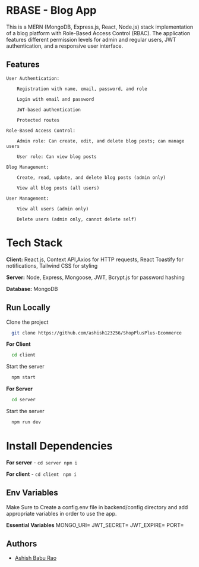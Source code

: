 
# RBASE - Blog App

This is a MERN (MongoDB, Express.js, React, Node.js) stack implementation of a blog platform with Role-Based Access Control (RBAC). The application features different permission levels for admin and regular users, JWT authentication, and a responsive user interface.



## Features
    User Authentication:

        Registration with name, email, password, and role

        Login with email and password

        JWT-based authentication

        Protected routes

    Role-Based Access Control:

        Admin role: Can create, edit, and delete blog posts; can manage users

        User role: Can view blog posts

    Blog Management:

        Create, read, update, and delete blog posts (admin only)

        View all blog posts (all users)

    User Management:

        View all users (admin only)

        Delete users (admin only, cannot delete self)



# Tech Stack

**Client:** React.js, Context API,Axios for HTTP requests, React Toastify for notifications, Tailwind CSS for styling

**Server:** Node, Express, Mongoose, JWT, Bcrypt.js for password hashing

**Database:** MongoDB


## Run Locally

Clone the project

```bash
  git clone https://github.com/ashish123256/ShopPlusPlus-Ecommerce
```

**For Client**
```bash
  cd client
```
Start the server

```bash
  npm start
```
**For Server**
```bash
  cd server
```
Start the server

```bash
  npm run dev
```


# Install Dependencies

**For server** - `cd server npm i`

**For client** - `cd client` ` npm i`




## Env Variables

Make Sure to Create a config.env file in backend/config directory and add appropriate variables in order to use the app.

**Essential Variables**
MONGO_URI=
JWT_SECRET=
JWT_EXPIRE=
PORT=



## Authors

- [Ashish Babu Rao](https://github.com/ashish123256)


